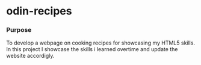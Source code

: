 # odin-recipes

<h3>Purpose</h3>
<p>To develop a webpage on cooking recipes for showcasing my HTML5 skills. In this project I showcase the skills i learned overtime and update the website accordigly. </p>
